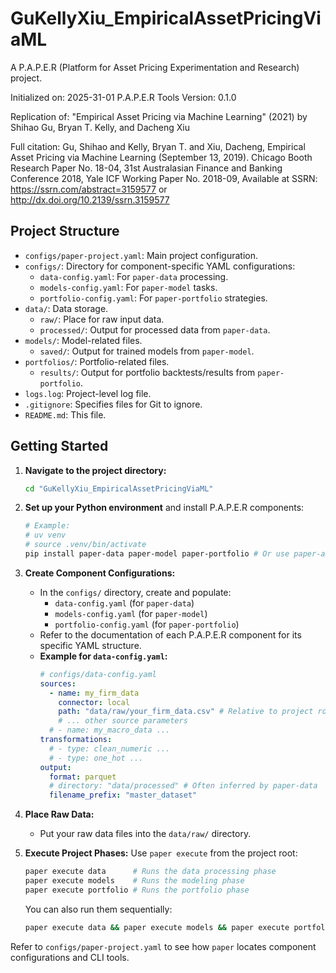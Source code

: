 # GuKellyXiu_EmpiricalAssetPricingViaML

A P.A.P.E.R (Platform for Asset Pricing Experimentation and Research) project.

Initialized on: 2025-31-01
P.A.P.E.R Tools Version: 0.1.0

Replication of: "Empirical Asset Pricing via Machine Learning" (2021) by Shihao Gu, Bryan T. Kelly, and Dacheng Xiu

Full citation:
 Gu, Shihao and Kelly, Bryan T. and Xiu, Dacheng, Empirical Asset Pricing via Machine Learning (September 13, 2019). Chicago Booth Research Paper No. 18-04, 31st Australasian Finance and Banking Conference 2018, Yale ICF Working Paper No. 2018-09, Available at SSRN: https://ssrn.com/abstract=3159577 or http://dx.doi.org/10.2139/ssrn.3159577

## Project Structure

- `configs/paper-project.yaml`: Main project configuration.
- `configs/`: Directory for component-specific YAML configurations:
    - `data-config.yaml`: For `paper-data` processing.
    - `models-config.yaml`: For `paper-model` tasks.
    - `portfolio-config.yaml`: For `paper-portfolio` strategies.
- `data/`: Data storage.
    - `raw/`: Place for raw input data.
    - `processed/`: Output for processed data from `paper-data`.
- `models/`: Model-related files.
    - `saved/`: Output for trained models from `paper-model`.
- `portfolios/`: Portfolio-related files.
    - `results/`: Output for portfolio backtests/results from `paper-portfolio`.
- `logs.log`: Project-level log file.
- `.gitignore`: Specifies files for Git to ignore.
- `README.md`: This file.

## Getting Started

1.  **Navigate to the project directory:**
    ```bash
    cd "GuKellyXiu_EmpiricalAssetPricingViaML"
    ```

2.  **Set up your Python environment** and install P.A.P.E.R components:
    ```bash
    # Example:
    # uv venv
    # source .venv/bin/activate
    pip install paper-data paper-model paper-portfolio # Or use paper-asset-pricing[all]
    ```

3.  **Create Component Configurations:**
    - In the `configs/` directory, create and populate:
        - `data-config.yaml` (for `paper-data`)
        - `models-config.yaml` (for `paper-model`)
        - `portfolio-config.yaml` (for `paper-portfolio`)
    - Refer to the documentation of each P.A.P.E.R component for its specific YAML structure.
    - **Example for `data-config.yaml`:**
      ```yaml
      # configs/data-config.yaml
      sources:
        - name: my_firm_data
          connector: local
          path: "data/raw/your_firm_data.csv" # Relative to project root
          # ... other source parameters
        # - name: my_macro_data ...
      transformations:
        # - type: clean_numeric ...
        # - type: one_hot ...
      output:
        format: parquet
        # directory: "data/processed" # Often inferred by paper-data
        filename_prefix: "master_dataset"
      ```


4.  **Place Raw Data:**
    - Put your raw data files into the `data/raw/` directory.

5.  **Execute Project Phases:**
    Use `paper execute` from the project root:
    ```bash
    paper execute data      # Runs the data processing phase
    paper execute models    # Runs the modeling phase
    paper execute portfolio # Runs the portfolio phase
    ```
    You can also run them sequentially:
    ```bash
    paper execute data && paper execute models && paper execute portfolio
    ```

Refer to `configs/paper-project.yaml` to see how `paper` locates component configurations and CLI tools.
